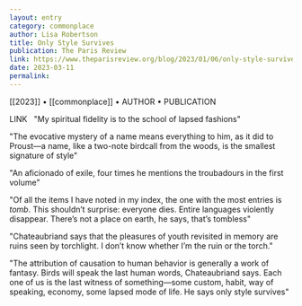 ```yaml
---
layout: entry
category: commonplace
author: Lisa Robertson
title: Only Style Survives
publication: The Paris Review
link: https://www.theparisreview.org/blog/2023/01/06/only-style-survives-lisa-robertson-on-chateaubriand/
date: 2023-03-11
permalink:
---
```


[[2023]] • [[commonplace]] • AUTHOR • PUBLICATION

LINK
 
"My spiritual fidelity is to the school of lapsed fashions"

"The evocative mystery of a name means everything to him, as it did to Proust—a name, like a two-note birdcall from the woods, is the smallest signature of style"

"An aficionado of exile, four times he mentions the troubadours in the first volume"

"Of all the items I have noted in my index, the one with the most entries is *tomb*. This shouldn’t surprise: everyone dies. Entire languages violently disappear. There’s not a place on earth, he says, that’s tombless"

"Chateaubriand says that the pleasures of youth revisited in memory are ruins seen by torchlight. I don’t know whether I’m the ruin or the torch."

"The attribution of causation to human behavior is generally a work of fantasy. Birds will speak the last human words, Chateaubriand says. Each one of us is the last witness of something—some custom, habit, way of speaking, economy, some lapsed mode of life. He says only style survives"
